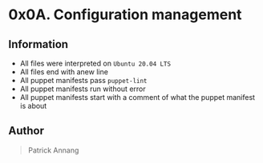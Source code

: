 # 0x0A. Configuration management

## Information

* All files were interpreted on `Ubuntu 20.04 LTS`
* All files end with anew line
* All puppet manifests pass `puppet-lint`
* All puppet manifests run without error
* All puppet manifests start with a comment of what the puppet manifest is about

## Author

> Patrick Annang
